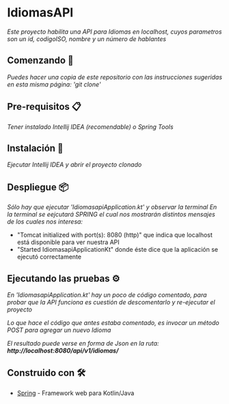 # IdiomasAPI
_Este proyecto habilita una API para Idiomas en localhost, cuyos parametros son un id, codigoISO, nombre y un número de hablantes_

## Comenzando 🚀
_Puedes hacer una copia de este repositorio con las instrucciones sugeridas en esta misma página: 'git clone'_

## Pre-requisitos 📋
_Tener instalado Intellij IDEA (recomendable) o Spring Tools_

## Instalación 🔧
_Ejecutar Intellij IDEA y abrir el proyecto clonado_

## Despliegue 📦
_Sólo hay que ejecutar 'IdiomasapiApplication.kt' y observar la terminal_
_En la terminal se eejcutará SPRING el cual nos mostrarán distintos mensajes de los cuales nos interesa:_
* "Tomcat initialized with port(s): 8080 (http)" que indica que localhost está disponible para ver nuestra API
* "Started IdiomasapiApplicationKt" donde éste dice que la aplicación se ejecutó correctamente

## Ejecutando las pruebas ⚙️
_En 'IdiomasapiApplication.kt' hay un poco de código comentado, para probar que la API funciona es cuestión de descomentarlo y re-ejecutar el proyecto_

_Lo que hace el código que antes estaba comentado, es invocar un método POST para agregar un nuevo Idioma_

_El resultado puede verse en forma de Json en la ruta: **http://localhost:8080/api/v1/idiomas/**_

## Construido con 🛠️

* [Spring](https://start.spring.io/) - Framework web para Kotlin/Java
